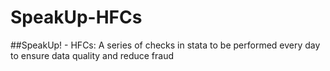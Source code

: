 # SpeakUp-HFCs

##SpeakUp! - HFCs:
A series of checks in stata to be performed every day to ensure data quality and reduce fraud